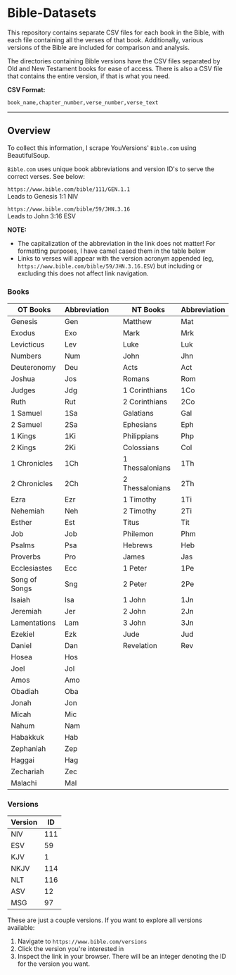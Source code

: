 # Bible-Datasets
This repository contains separate CSV files for each book in the Bible, with each file containing all the verses of that
book. Additionally, various versions of the Bible are included for comparison and analysis.

The directories containing Bible versions have the CSV files separated by Old and New Testament books for ease of access.
There is also a CSV file that contains the entire version, if that is what you need.

**CSV Format:**

`book_name,chapter_number,verse_number,verse_text`

---

## Overview
To collect this information, I scrape YouVersions' `Bible.com` using BeautifulSoup.

`Bible.com` uses unique book abbreviations and version ID's to serve the correct verses. See below:

`https://www.bible.com/bible/111/GEN.1.1`  
Leads to Genesis 1:1 NIV
 
`https://www.bible.com/bible/59/JHN.3.16`  
Leads to John 3:16 ESV 

**NOTE:**  
- The capitalization of the abbreviation in the link does not matter! For formatting purposes, I have camel cased them in the table below
- Links to verses will appear with the version acronym appended (eg, `https://www.bible.com/bible/59/JHN.3.16.ESV`) but including or excluding this does not affect link navigation.

### Books
| OT Books      | Abbreviation | | NT Books        | Abbreviation |
|---------------|--------------|-|-----------------|--------------|
| Genesis       | Gen          | | Matthew         | Mat          |
| Exodus        | Exo          | | Mark            | Mrk          |
| Levicticus    | Lev          | | Luke            | Luk          |
| Numbers       | Num          | | John            | Jhn          |
| Deuteronomy   | Deu          | | Acts            | Act          |
| Joshua        | Jos          | | Romans          | Rom          |
| Judges        | Jdg          | | 1 Corinthians   | 1Co          |
| Ruth          | Rut          | | 2 Corinthians   | 2Co          |
| 1 Samuel      | 1Sa          | | Galatians       | Gal          |
| 2 Samuel      | 2Sa          | | Ephesians       | Eph          |
| 1 Kings       | 1Ki          | | Philippians     | Php          |
| 2 Kings       | 2Ki          | | Colossians      | Col          |
| 1 Chronicles  | 1Ch          | | 1 Thessalonians | 1Th          |
| 2 Chronicles  | 2Ch          | | 2 Thessalonians | 2Th          |
| Ezra          | Ezr          | | 1 Timothy       | 1Ti          |
| Nehemiah      | Neh          | | 2 Timothy       | 2Ti          |
| Esther        | Est          | | Titus           | Tit          |
| Job           | Job          | | Philemon        | Phm          |
| Psalms        | Psa          | | Hebrews         | Heb          |
| Proverbs      | Pro          | | James           | Jas          |
| Ecclesiastes  | Ecc          | | 1 Peter         | 1Pe          |
| Song of Songs | Sng          | | 2 Peter         | 2Pe          |
| Isaiah        | Isa          | | 1 John          | 1Jn          |
| Jeremiah      | Jer          | | 2 John          | 2Jn          |
| Lamentations  | Lam          | | 3 John          | 3Jn          |
| Ezekiel       | Ezk          | | Jude            | Jud          |
| Daniel        | Dan          | | Revelation      | Rev          |
| Hosea         | Hos          | |                 |              | 
| Joel          | Jol          | |                 |              | 
| Amos          | Amo          | |                 |              | 
| Obadiah       | Oba          | |                 |              | 
| Jonah         | Jon          | |                 |              | 
| Micah         | Mic          | |                 |              | 
| Nahum         | Nam          | |                 |              | 
| Habakkuk      | Hab          | |                 |              | 
| Zephaniah     | Zep          | |                 |              | 
| Haggai        | Hag          | |                 |              | 
| Zechariah     | Zec          | |                 |              | 
| Malachi       | Mal          | |                 |              | 

### Versions
| Version | ID  |
|---------|-----|
| NIV     | 111 |
| ESV     | 59  |
| KJV     | 1   |
| NKJV    | 114 |
| NLT     | 116 |
| ASV     | 12  |
| MSG     | 97  |

These are just a couple versions. If you want to explore all versions available:
1. Navigate to `https://www.bible.com/versions`  
2. Click the version you're interested in
3. Inspect the link in your browser. There will be an integer denoting the ID for the version you want.
